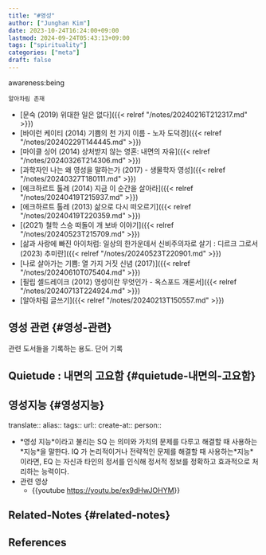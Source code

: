 ```yaml
---
title: "#영성"
author: ["Junghan Kim"]
date: 2023-10-24T16:24:00+09:00
lastmod: 2024-09-24T05:43:13+09:00
tags: ["spirituality"]
categories: ["meta"]
draft: false
---
```


awareness:being

```text
알아차림 존재
```

-   [문숙 (2019) 위대한 일은 없다]({{< relref "/notes/20240216T212317.md" >}})
-   [바이런 케이티 (2014) 기쁨의 천 가지 이름 - 노자 도덕경]({{< relref "/notes/20240229T144445.md" >}})
-   [마이클 싱어 (2014) 상처받지 않는 영혼: 내면의 자유]({{< relref "/notes/20240326T214306.md" >}})
-   [과학자인 나는 왜 영성을 말하는가 (2017) - 생물학자 영성]({{< relref "/notes/20240327T180111.md" >}})
-   [에크하르트 톨레 (2014) 지금 이 순간을 살아라]({{< relref "/notes/20240419T215937.md" >}})
-   [에크하르트 톨레 (2013) 삶으로 다시 떠오르기]({{< relref "/notes/20240419T220359.md" >}})
-   [(2021) 철학 스승 떠돌이 개 보바 이야기]({{< relref "/notes/20240523T215709.md" >}})
-   [삶과 사랑에 빠진 아이처럼: 일상의 한가운데서 신비주의자로 살기 : 디르크 그로서 (2023) 추미란]({{< relref "/notes/20240523T220901.md" >}})
-   [나로 살아가는 기쁨: 열 가지 거짓 신념 (2017)]({{< relref "/notes/20240610T075404.md" >}})
-   [필립 셸드레이크 (2012) 영성이란 무엇인가 - 옥스포드 개론서]({{< relref "/notes/20240713T224924.md" >}})
-   [알아차림 글쓰기]({{< relref "/notes/20240213T150557.md" >}})


## 영성 관련 {#영성-관련}



관련 도서들을 기록하는 용도. 단어 기록


## Quietude : 내면의 고요함 {#quietude-내면의-고요함}


## 영성지능 {#영성지능}

translate:: alias:: tags:: url:: create-at:: person::

-   \*영성 지능\*이라고 불리는 SQ 는 의미와 가치의 문제를 다루고 해결할 때 사용하는\*지능\*을 말한다. IQ 가 논리적이거나 전략적인 문제를 해결할 때 사용하는\*지능\*이라면, EQ 는 자신과 타인의 정서를 인식해 정서적 정보를 정확하고 효과적으로 처리하는 능력이다.
-   관련 영상
    -   {{youtube <https://youtu.be/ex9dHwJOHYM>}}


## Related-Notes {#related-notes}

## References

<style>.csl-entry{text-indent: -1.5em; margin-left: 1.5em;}</style><div class="csl-bib-body">
</div>
